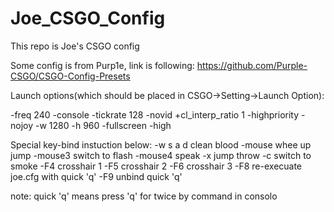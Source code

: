 # Joe_CSGO_Config
This repo is Joe's CSGO config

Some config is from Purp1e, link is following: https://github.com/Purple-CSGO/CSGO-Config-Presets

Launch options(which should be placed in CSGO->Setting->Launch Option):

-freq 240 -console -tickrate 128 -novid +cl_interp_ratio 1 -highpriority -nojoy -w 1280 -h 960 -fullscreen -high

Special key-bind instuction below:
  -w s a d        clean blood
  -mouse whee up  jump
  -mouse3         switch to flash
  -mouse4         speak
  -x              jump throw
  -c              switch to smoke
  -F4             crosshair 1
  -F5             crosshair 2
  -F6             crosshair 3
  -F8             re-execuate joe.cfg with quick 'q'
  -F9             unbind quick 'q'

note: quick 'q' means press 'q' for twice by command in consolo
